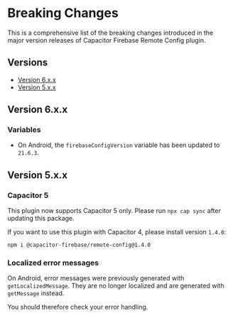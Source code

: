 # Breaking Changes

This is a comprehensive list of the breaking changes introduced in the major version releases of Capacitor Firebase Remote Config plugin.

## Versions

- [Version 6.x.x](#version-6xx)
- [Version 5.x.x](#version-5xx)

## Version 6.x.x

### Variables

- On Android, the `firebaseConfigVersion` variable has been updated to `21.6.3`.

## Version 5.x.x

### Capacitor 5

This plugin now supports Capacitor 5 only. Please run `npx cap sync` after updating this package.

If you want to use this plugin with Capacitor 4, please install version `1.4.0`:

```
npm i @capacitor-firebase/remote-config@1.4.0
```

### Localized error messages

On Android, error messages were previously generated with `getLocalizedMessage`. They are no longer localized and are generated with `getMessage` instead.

You should therefore check your error handling.
